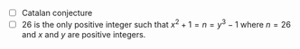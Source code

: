 - [ ] Catalan conjecture
- [ ] 26 is the only positive integer such that $x^2+1=n=y^3-1$ where $n=26$ and $x$ and $y$ are positive integers.
